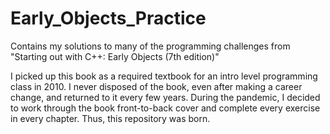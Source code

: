 # Early_Objects_Practice
Contains my solutions to many of the programming challenges from "Starting out with C++: Early Objects (7th edition)"

I picked up this book as a required textbook for an intro level programming class in 2010. I never disposed of the book, even after making a career change, and returned to it every few years. During the pandemic, I decided to work through the book front-to-back cover and complete every exercise in every chapter. Thus, this repository was born.
